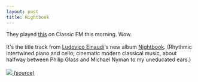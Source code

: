 ```yaml
---
layout: post
title: Nightbook
---
```


<div class="entry-item s2-entrytext">They played <a href="http://www.youtube.com/watch?v=OB3wgiaOOvA" rel="nofollow">this</a> on Classic FM this morning. Wow. <br/><br/>It's the title track from <a href="http://www.last.fm/music/Ludovico+Einaudi" rel="nofollow">Ludovico Einaudi</a>'s new album <a href="http://en.wikipedia.org/wiki/Nightbook" rel="nofollow">Nightbook</a>. (Rhythmic intertwined piano and cello; cinematic modern classical music, about halfway between Philip Glass and Michael Nyman to my uneducated ears.)<br/><br/><a href="http://commons.wikimedia.org/wiki/File:Ludovico_Einaudi4.jpg" rel="nofollow"><img src="http://upload.wikimedia.org/wikipedia/commons/f/f0/Ludovico_Einaudi4.jpg"/> (source)</a></div>